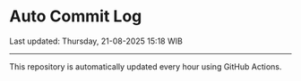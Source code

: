 # Auto Commit Log

Last updated: Thursday, 21-08-2025 15:18 WIB

---

This repository is automatically updated every hour using GitHub Actions.
